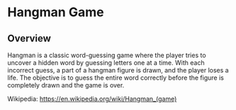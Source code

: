 # Hangman Game

## Overview
Hangman is a classic word-guessing game where the player tries to uncover a hidden word by guessing letters one at a time. With each incorrect guess, a part of a hangman figure is drawn, and the player loses a life. The objective is to guess the entire word correctly before the figure is completely drawn and the game is over.

Wikipedia: https://en.wikipedia.org/wiki/Hangman_(game)
